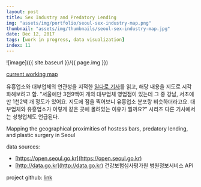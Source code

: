 ```yaml
---
layout: post
title: Sex Industry and Predatory Lending
img: "assets/img/portfolio/seoul-sex-industry-map.png"
thumbnail: "assets/img/thumbnails/seoul-sex-industry-map.jpg"
date: Dec 12, 2017
tags: [work in progress, data visualization]
index: 11
---
```


![image]({{ site.baseurl }}/{{ page.img }})

[current working map](https://rawgit.com/achimkoh/seoul-sex-industry-map/master/index.html)

유흥업소와 대부업체의 연관성을 지적한 [일다로 기사](http://www.ildaro.com/sub_read.html?uid=7687)를 읽고, 해당 내용을 지도로 시각화해보려고 함. "서울에만 3천9백여 개의 대부업체 영업점이 있는데 그 중 강남, 서초에만 1천2백 개 정도가 있어요. 지도에 점을 찍어보니 유흥업소 분포랑 비슷하더라고요. 대부업체와 유흥업소가 이렇게 같은 곳에 몰려있는 이유가 뭘까요?" 시리즈 다른 기사에서는 성형업체도 언급된다.

Mapping the geographical proximities of hostess bars, predatory lending, and plastic surgery in Seoul

data sources:

- [https://open.seoul.go.kr](https://open.seoul.go.kr)
- [http://data.go.kr](http://data.go.kr) 건강보험심사평가원 병원정보서비스 API

project github: [link](https://github.com/achimkoh/seoul-sex-industry-map/)